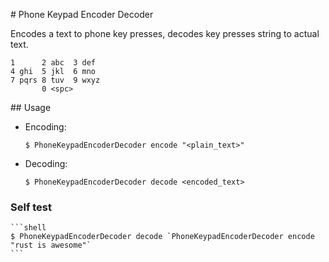# Phone Keypad Encoder Decoder

Encodes a text to phone key presses, decodes key presses string to actual text.

```
1      2 abc  3 def
4 ghi  5 jkl  6 mno
7 pqrs 8 tuv  9 wxyz
       0 <spc>
```
## Usage

- Encoding:
    ```shell
    $ PhoneKeypadEncoderDecoder encode "<plain_text>"
    ```

- Decoding:
    ```shell
    $ PhoneKeypadEncoderDecoder decode <encoded_text>
    ```

### Self test

    ```shell
    $ PhoneKeypadEncoderDecoder decode `PhoneKeypadEncoderDecoder encode "rust is awesome"`
    ```
